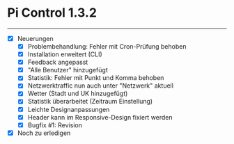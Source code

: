 Pi Control 1.3.2
================

---

- [x] Neuerungen
    - [x] Problembehandlung: Fehler mit Cron-Prüfung behoben
    - [x] Installation erweitert (CLI)
    - [x] Feedback angepasst
    - [x] "Alle Benutzer" hinzugefügt
    - [x] Statistik: Fehler mit Punkt und Komma behoben
    - [x] Netzwerktraffic nun auch unter "Netzwerk" aktuell
    - [x] Wetter (Stadt und UK hinzugefügt)
    - [x] Statistik überarbeitet (Zeitraum Einstellung)
    - [x] Leichte Designanpassungen
    - [x] Header kann im Responsive-Design fixiert werden
    - [x] Bugfix #1: Revision
- [x] Noch zu erledigen